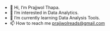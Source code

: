 - 👋 Hi, I’m Prajjwol Thapa.
- 👀 I’m interested in Data Analytics.
- 🌱 I’m currently learning Data Analysis Tools.
- 📫 How to reach me prajjwolreads@gmail.com


<!---
Prajjwol09/Prajjwol09 is a ✨ special ✨ repository because its `README.md` (this file) appears on your GitHub profile.
You can click the Preview link to take a look at your changes.
--->

